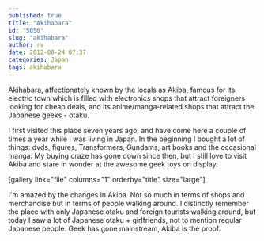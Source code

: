 ```yaml
---
published: true
title: "Akihabara"
id: "5050"
slug: "akihabara"
author: rv
date: 2012-08-24 07:37
categories: Japan
tags: akihabara
---
```

<p>Akihabara, affectionately known by the locals as Akiba, famous for its electric town which is filled with electronics shops that attract foreigners looking for cheap deals, and its anime/manga-related shops that attract the Japanese geeks - otaku. </p>

<p>I first visited this place seven years ago, and have come here a couple of times a year while I was living in Japan. In the beginning I bought a lot of things: dvds, figures, Transformers, Gundams, art books and the occasional manga. My buying craze has gone down since then, but I still love to visit Akiba and stare in wonder at the awesome geek toys on display.</p>

[gallery link="file" columns="1" orderby="title" size="large"]

<p>I'm amazed by the changes in Akiba. Not so much in terms of shops and merchandise but in terms of people walking around. I distinctly remember the place with only Japanese otaku and foreign tourists walking around, but today I saw a lot of Japanese otaku + girlfriends, not to mention regular Japanese people. Geek has gone mainstream, Akiba is the proof.
</p>